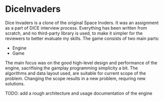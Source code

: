 # DiceInvaders

Dice Invaders is a clone of the original Space Invders. It was an assignment as a part of DICE interview process.
Everything has been written from scratch, and no third-party library is used, to make it simpler for the reviewers to better evaluate my skills.
The game consists of two main parts:
- Engine
- Game

The main focus was on the good high-level design and performance of the engine, sacrifising the gamplay programming simplicity a bit. The algorithms and data layout used, are suitable for current scope of the problem. Changing the scope results in a new problem, requring new solutions.

TODO: add a rough architecture and usage documentation of the engine
